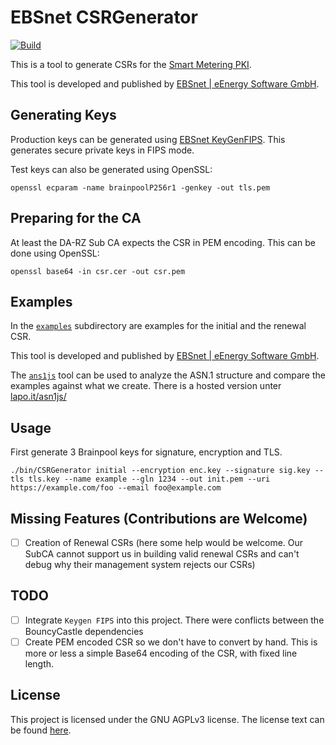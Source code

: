 # EBSnet CSRGenerator

[![Build](https://github.com/vbrandl/CSRGenerator/actions/workflows/build.yml/badge.svg)](https://github.com/vbrandl/CSRGenerator/actions/workflows/build.yml)

This is a tool to generate CSRs for the [Smart Metering
PKI](https://www.bsi.bund.de/DE/Themen/Unternehmen-und-Organisationen/Standards-und-Zertifizierung/Smart-metering/Smart-Meterin-PKI/smart-meterin-pki_node.html).

This tool is developed and published by [EBSnet | eEnergy Software
GmbH](https://www.ebsnet.de).

## Generating Keys

Production keys can be generated using [EBSnet
KeyGenFIPS](https://github.com/ebsnet/KeyGenFIPS). This generates secure private
keys in FIPS mode.

Test keys can also be generated using OpenSSL:

```
openssl ecparam -name brainpoolP256r1 -genkey -out tls.pem
```

## Preparing for the CA

At least the DA-RZ Sub CA expects the CSR in PEM encoding. This can be done
using OpenSSL:

```
openssl base64 -in csr.cer -out csr.pem
```

## Examples

In the [`examples`](./examples) subdirectory are examples for the initial and
the renewal CSR.

This tool is developed and published by [EBSnet | eEnergy Software
GmbH](https://www.ebsnet.de).

The [`ans1js`](https://github.com/lapo-luchini/asn1js) tool can be used to
analyze the ASN.1 structure and compare the examples against what we create.
There is a hosted version unter [lapo.it/asn1js/](https://lapo.it/asn1js/)

## Usage

First generate 3 Brainpool keys for signature, encryption and TLS.

```
./bin/CSRGenerator initial --encryption enc.key --signature sig.key --tls tls.key --name example --gln 1234 --out init.pem --uri https://example.com/foo --email foo@example.com
```

## Missing Features (Contributions are Welcome)

- [ ] Creation of Renewal CSRs (here some help would be welcome. Our SubCA
      cannot support us in building valid renewal CSRs and can't debug why their
      management system rejects our CSRs)

## TODO

- [ ] Integrate `Keygen FIPS` into this project. There were conflicts between
      the BouncyCastle dependencies
- [ ] Create PEM encoded CSR so we don't have to convert by hand. This is more
      or less a simple Base64 encoding of the CSR, with fixed line length.

## License

This project is licensed under the GNU AGPLv3 license. The license text can be
found [here](./LICENSE).
